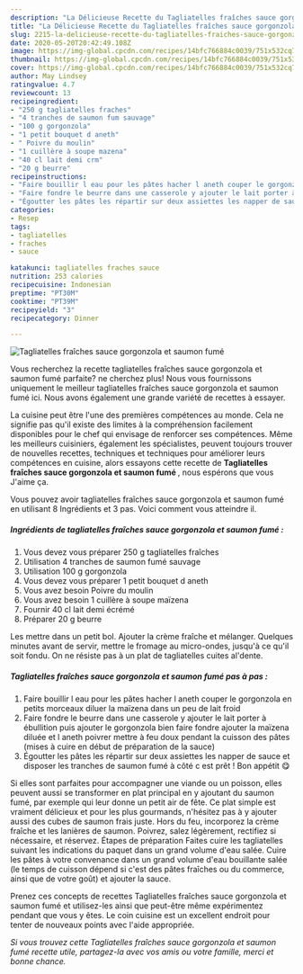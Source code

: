 ```yaml
---
description: "La Délicieuse Recette du Tagliatelles fraîches sauce gorgonzola et saumon fumé"
title: "La Délicieuse Recette du Tagliatelles fraîches sauce gorgonzola et saumon fumé"
slug: 2215-la-delicieuse-recette-du-tagliatelles-fraiches-sauce-gorgonzola-et-saumon-fume
date: 2020-05-20T20:42:49.108Z
image: https://img-global.cpcdn.com/recipes/14bfc766884c0039/751x532cq70/tagliatelles-fraiches-sauce-gorgonzola-et-saumon-fume-photo-principale-de-la-recette.jpg
thumbnail: https://img-global.cpcdn.com/recipes/14bfc766884c0039/751x532cq70/tagliatelles-fraiches-sauce-gorgonzola-et-saumon-fume-photo-principale-de-la-recette.jpg
cover: https://img-global.cpcdn.com/recipes/14bfc766884c0039/751x532cq70/tagliatelles-fraiches-sauce-gorgonzola-et-saumon-fume-photo-principale-de-la-recette.jpg
author: May Lindsey
ratingvalue: 4.7
reviewcount: 13
recipeingredient:
- "250 g tagliatelles fraches"
- "4 tranches de saumon fum sauvage"
- "100 g gorgonzola"
- "1 petit bouquet d aneth"
- " Poivre du moulin"
- "1 cuillère à soupe mazena"
- "40 cl lait demi crm"
- "20 g beurre"
recipeinstructions:
- "Faire bouillir l eau pour les pâtes hacher l aneth couper le gorgonzola en petits morceaux diluer la maïzena dans un peu de lait froid"
- "Faire fondre le beurre dans une casserole y ajouter le lait porter à ébullition puis ajouter le gorgonzola bien faire fondre ajouter la maïzena diluée et l aneth poivrer mettre à feu doux pendant la cuisson des pâtes (mises à cuire en début de préparation de la sauce)"
- "Égoutter les pâtes les répartir sur deux assiettes les napper de sauce et disposer les tranches de saumon fumé à côté c est prêt ! Bon appétit 😋"
categories:
- Resep
tags:
- tagliatelles
- fraches
- sauce

katakunci: tagliatelles fraches sauce 
nutrition: 253 calories
recipecuisine: Indonesian
preptime: "PT30M"
cooktime: "PT39M"
recipeyield: "3"
recipecategory: Dinner

---
```



![Tagliatelles fraîches sauce gorgonzola et saumon fumé](https://img-global.cpcdn.com/recipes/14bfc766884c0039/751x532cq70/tagliatelles-fraiches-sauce-gorgonzola-et-saumon-fume-photo-principale-de-la-recette.jpg)

Vous recherchez la recette tagliatelles fraîches sauce gorgonzola et saumon fumé parfaite? ne cherchez plus! Nous vous fournissons uniquement le meilleur tagliatelles fraîches sauce gorgonzola et saumon fumé ici. Nous avons également une grande variété de recettes à essayer.

La cuisine peut être l'une des premières compétences au monde. Cela ne signifie pas qu'il existe des limites à la compréhension facilement disponibles pour le chef qui envisage de renforcer ses compétences. Même les meilleurs cuisiniers, également les spécialistes, peuvent toujours trouver de nouvelles recettes, techniques et techniques pour améliorer leurs compétences en cuisine, alors essayons cette recette de <strong> Tagliatelles fraîches sauce gorgonzola et saumon fumé </strong>, nous espérons que vous J'aime ça.

<!--inarticleads1-->

Vous pouvez avoir tagliatelles fraîches sauce gorgonzola et saumon fumé en utilisant 8 Ingrédients et 3 pas. Voici comment vous atteindre il.

##### Ingrédients de tagliatelles fraîches sauce gorgonzola et saumon fumé :

1. Vous devez vous préparer 250 g tagliatelles fraîches
1. Utilisation 4 tranches de saumon fumé sauvage
1. Utilisation 100 g gorgonzola
1. Vous devez vous préparer 1 petit bouquet d aneth
1. Vous avez besoin  Poivre du moulin
1. Vous avez besoin 1 cuillère à soupe maïzena
1. Fournir 40 cl lait demi écrémé
1. Préparer 20 g beurre


Les mettre dans un petit bol. Ajouter la crème fraîche et mélanger. Quelques minutes avant de servir, mettre le fromage au micro-ondes, jusqu&#39;à ce qu&#39;il soit fondu. On ne résiste pas à un plat de tagliatelles cuites al&#39;dente. 

<!--inarticleads2-->

##### Tagliatelles fraîches sauce gorgonzola et saumon fumé pas à pas :

1. Faire bouillir l eau pour les pâtes hacher l aneth couper le gorgonzola en petits morceaux diluer la maïzena dans un peu de lait froid
1. Faire fondre le beurre dans une casserole y ajouter le lait porter à ébullition puis ajouter le gorgonzola bien faire fondre ajouter la maïzena diluée et l aneth poivrer mettre à feu doux pendant la cuisson des pâtes (mises à cuire en début de préparation de la sauce)
1. Égoutter les pâtes les répartir sur deux assiettes les napper de sauce et disposer les tranches de saumon fumé à côté c est prêt ! Bon appétit 😋


Si elles sont parfaites pour accompagner une viande ou un poisson, elles peuvent aussi se transformer en plat principal en y ajoutant du saumon fumé, par exemple qui leur donne un petit air de fête. Ce plat simple est vraiment délicieux et pour les plus gourmands, n&#39;hésitez pas à y ajouter aussi des cubes de saumon frais juste. Hors du feu, incorporez la crème fraîche et les lanières de saumon. Poivrez, salez légèrement, rectifiez si nécessaire, et réservez. Étapes de préparation Faites cuire les tagliatelles suivant les indications du paquet dans un grand volume d&#39;eau salée. Cuire les pâtes à votre convenance dans un grand volume d&#39;eau bouillante salée (le temps de cuisson dépend si c&#39;est des pâtes fraîches ou du commerce, ainsi que de votre goût) et ajouter la sauce. 

<!--inarticleads1-->

<p>
Prenez ces concepts de recettes Tagliatelles fraîches sauce gorgonzola et saumon fumé et utilisez-les ainsi que peut-être même expérimentez pendant que vous y êtes. Le coin cuisine est un excellent endroit pour tenter de nouveaux points avec l'aide appropriée.
</p>

<p>
<i>Si vous trouvez cette Tagliatelles fraîches sauce gorgonzola et saumon fumé recette utile, partagez-la avec vos amis ou votre famille, merci et bonne chance.</i>
</p>
